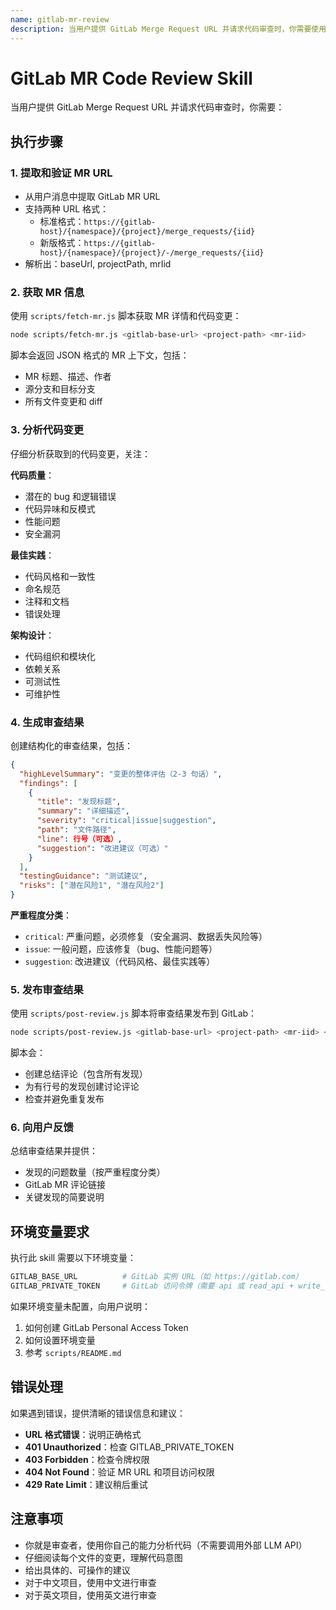 ```yaml
---
name: gitlab-mr-review
description: 当用户提供 GitLab Merge Request URL 并请求代码审查时，你需要使用此技能.
---
```


# GitLab MR Code Review Skill

当用户提供 GitLab Merge Request URL 并请求代码审查时，你需要：

## 执行步骤

### 1. 提取和验证 MR URL

- 从用户消息中提取 GitLab MR URL
- 支持两种 URL 格式：
  - 标准格式：`https://{gitlab-host}/{namespace}/{project}/merge_requests/{iid}`
  - 新版格式：`https://{gitlab-host}/{namespace}/{project}/-/merge_requests/{iid}`
- 解析出：baseUrl, projectPath, mrIid

### 2. 获取 MR 信息

使用 `scripts/fetch-mr.js` 脚本获取 MR 详情和代码变更：

```bash
node scripts/fetch-mr.js <gitlab-base-url> <project-path> <mr-iid>
```

脚本会返回 JSON 格式的 MR 上下文，包括：

- MR 标题、描述、作者
- 源分支和目标分支
- 所有文件变更和 diff

### 3. 分析代码变更

仔细分析获取到的代码变更，关注：

**代码质量**：

- 潜在的 bug 和逻辑错误
- 代码异味和反模式
- 性能问题
- 安全漏洞

**最佳实践**：

- 代码风格和一致性
- 命名规范
- 注释和文档
- 错误处理

**架构设计**：

- 代码组织和模块化
- 依赖关系
- 可测试性
- 可维护性

### 4. 生成审查结果

创建结构化的审查结果，包括：

```json
{
  "highLevelSummary": "变更的整体评估（2-3 句话）",
  "findings": [
    {
      "title": "发现标题",
      "summary": "详细描述",
      "severity": "critical|issue|suggestion",
      "path": "文件路径",
      "line": 行号（可选）,
      "suggestion": "改进建议（可选）"
    }
  ],
  "testingGuidance": "测试建议",
  "risks": ["潜在风险1", "潜在风险2"]
}
```

**严重程度分类**：

- `critical`: 严重问题，必须修复（安全漏洞、数据丢失风险等）
- `issue`: 一般问题，应该修复（bug、性能问题等）
- `suggestion`: 改进建议（代码风格、最佳实践等）

### 5. 发布审查结果

使用 `scripts/post-review.js` 脚本将审查结果发布到 GitLab：

```bash
node scripts/post-review.js <gitlab-base-url> <project-path> <mr-iid> <review-result-json-file>
```

脚本会：

- 创建总结评论（包含所有发现）
- 为有行号的发现创建讨论评论
- 检查并避免重复发布

### 6. 向用户反馈

总结审查结果并提供：

- 发现的问题数量（按严重程度分类）
- GitLab MR 评论链接
- 关键发现的简要说明

## 环境变量要求

执行此 skill 需要以下环境变量：

```bash
GITLAB_BASE_URL          # GitLab 实例 URL（如 https://gitlab.com）
GITLAB_PRIVATE_TOKEN     # GitLab 访问令牌（需要 api 或 read_api + write_repository 权限）
```

如果环境变量未配置，向用户说明：

1. 如何创建 GitLab Personal Access Token
2. 如何设置环境变量
3. 参考 `scripts/README.md`

## 错误处理

如果遇到错误，提供清晰的错误信息和建议：

- **URL 格式错误**：说明正确格式
- **401 Unauthorized**：检查 GITLAB_PRIVATE_TOKEN
- **403 Forbidden**：检查令牌权限
- **404 Not Found**：验证 MR URL 和项目访问权限
- **429 Rate Limit**：建议稍后重试

## 注意事项

- 你就是审查者，使用你自己的能力分析代码（不需要调用外部 LLM API）
- 仔细阅读每个文件的变更，理解代码意图
- 给出具体的、可操作的建议
- 对于中文项目，使用中文进行审查
- 对于英文项目，使用英文进行审查
